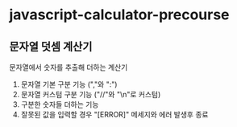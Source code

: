 # javascript-calculator-precourse

## 문자열 덧셈 계산기

문자열에서 숫자를 추출해 더하는 계산기

1. 문자열 기본 구분 기능 (","와 ":")
2. 문자열 커스텀 구분 기능 ("//"와 "\n"로 커스텀)
3. 구분한 숫자들 더하는 기능
4. 잘못된 값을 입력할 경우 "[ERROR]" 메세지와 에러 발생후 종료